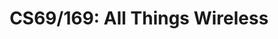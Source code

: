 ---
title: "CS69/169: All Things Wireless"
semesters:
  - "Fall 2015"
format:
  html:
    theme: custom.scss
    css: styles.css
    toc: false
    page-layout: full
---